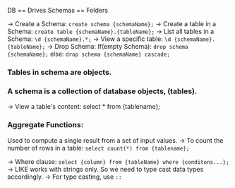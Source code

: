 DB == Drives
Schemas == Folders

-> Create a Schema: `create schema {schemaName};`
-> Create a table in a Schema: `create table {schemaName}.{tableName};`
-> List all tables in a Schema: `\d {schemaName}.*;`
-> View a specific table: `\d {schemaName}.{tableName};`
-> Drop Schema: If(empty Schema): `drop schema {schemaName};`
else: `drop schema {schemaName} cascade;`

### Tables in schema are objects.

### A schema is a collection of database objects, (tables).

-> View a table's content: select \* from {tablename};

### Aggregate Functions:

Used to compute a single result from a set of input values.
-> To count the number of rows in a table: `select count(*) from {tablename};`

-> Where clause: `select {column} from {tableName} where {conditons...};`
-> LIKE works with strings only. So we need to type cast data types accordingly.
-> For type casting, use `::`
